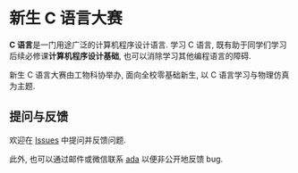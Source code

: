 # 新生 C 语言大赛

**C 语言**是一门用途广泛的计算机程序设计语言. 学习 C 语言, 既有助于同学们学习后续必修课**计算机程序设计基础**, 也可以消除学习其他编程语言的障碍.

新生 C 语言大赛由工物科协举办, 面向全校零基础新生, 以 C 语言学习与物理仿真为主题.

## 提问与反馈

欢迎在 [Issues](https://github.com/thudep/c-lang-homepage/issues) 中提问并反馈问题.

此外, 也可以通过邮件或微信联系 [ada](mailto:ada@thudep.com) 以便非公开地反馈 bug.
